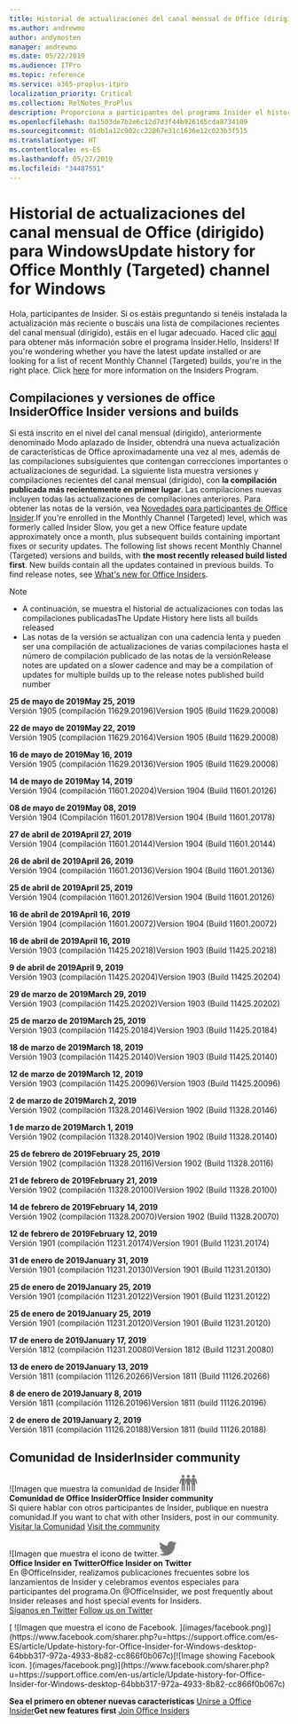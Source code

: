 ```yaml
---
title: Historial de actualizaciones del canal mensual de Office (dirigido)
ms.author: andrewmo
author: andymosten
manager: andrewmo
ms.date: 05/22/2019
ms.audience: ITPro
ms.topic: reference
ms.service: o365-proplus-itpro
localization_priority: Critical
ms.collection: RelNotes_ProPlus
description: Proporciona a participantes del programa Insider el historial de actualizaciones de los lanzamientos del canal mensual de Office (dirigido) para versiones de escritorio de Windows
ms.openlocfilehash: 0a1503de7b2e6c12d7d3f44b926165cda8734109
ms.sourcegitcommit: 01db1a12c902cc22867e31c1636e12c023b3f515
ms.translationtype: HT
ms.contentlocale: es-ES
ms.lasthandoff: 05/27/2019
ms.locfileid: "34487551"
---
```

# <a name="update-history-for-office-monthly-targeted-channel-for-windows"></a><span data-ttu-id="9b01d-103">Historial de actualizaciones del canal mensual de Office (dirigido) para Windows</span><span class="sxs-lookup"><span data-stu-id="9b01d-103">Update history for Office Monthly (Targeted) channel for Windows</span></span>

<span data-ttu-id="9b01d-p101">Hola, participantes de Insider. Si os estáis preguntando si tenéis instalada la actualización más reciente o buscáis una lista de compilaciones recientes del canal mensual (dirigido), estáis en el lugar adecuado. Haced clic [aquí](https://insider.office.com/) para obtener más información sobre el programa Insider.</span><span class="sxs-lookup"><span data-stu-id="9b01d-p101">Hello, Insiders! If you're wondering whether you have the latest update installed or are looking for a list of recent Monthly Channel (Targeted) builds, you're in the right place. Click [here](https://insider.office.com/) for more information on the Insiders Program.</span></span>

## <a name="office-insider-versions-and-builds"></a><span data-ttu-id="9b01d-107">Compilaciones y versiones de office Insider</span><span class="sxs-lookup"><span data-stu-id="9b01d-107">Office Insider versions and builds</span></span>

<span data-ttu-id="9b01d-p102">Si está inscrito en el nivel del canal mensual (dirigido), anteriormente denominado Modo aplazado de Insider, obtendrá una nueva actualización de características de Office aproximadamente una vez al mes, además de las compilaciones subsiguientes que contengan correcciones importantes o actualizaciones de seguridad. La siguiente lista muestra versiones y compilaciones recientes del canal mensual (dirigido), con **la compilación publicada más recientemente en primer lugar**. Las compilaciones nuevas incluyen todas las actualizaciones de compilaciones anteriores. Para obtener las notas de la versión, vea [Novedades para participantes de Office Insider](https://support.office.com/es-ES/article/what-s-new-for-office-insiders-c152d1e2-96ff-4ce9-8c14-e74e13847a24).</span><span class="sxs-lookup"><span data-stu-id="9b01d-p102">If you're enrolled in the Monthly Channel (Targeted) level, which was formerly called Insider Slow, you get a new Office feature update approximately once a month, plus subsequent builds containing important fixes or security updates. The following list shows recent Monthly Channel (Targeted) versions and builds, with **the most recently released build listed first**. New builds contain all the updates contained in previous builds. To find release notes, see [What's new for Office Insiders](https://support.office.com/en-us/article/what-s-new-for-office-insiders-c152d1e2-96ff-4ce9-8c14-e74e13847a24).</span></span>

> [!NOTE]
> - <span data-ttu-id="9b01d-112">A continuación, se muestra el historial de actualizaciones con todas las compilaciones publicadas</span><span class="sxs-lookup"><span data-stu-id="9b01d-112">The Update History here lists all builds released</span></span>
> - <span data-ttu-id="9b01d-113">Las notas de la versión se actualizan con una cadencia lenta y pueden ser una compilación de actualizaciones de varias compilaciones hasta el número de compilación publicado de las notas de la versión</span><span class="sxs-lookup"><span data-stu-id="9b01d-113">Release notes are updated on a slower cadence and may be a compilation of updates for multiple builds up to the release notes published build number</span></span>

[//]: # (NO ELIMINAR)

<span data-ttu-id="9b01d-115">**25 de mayo de 2019**</span><span class="sxs-lookup"><span data-stu-id="9b01d-115">**May 25, 2019**</span></span><br/>
<span data-ttu-id="9b01d-116">Versión 1905 (compilación 11629.20196)</span><span class="sxs-lookup"><span data-stu-id="9b01d-116">Version 1905 (Build 11629.20008)</span></span><br/>

<span data-ttu-id="9b01d-117">**22 de mayo de 2019**</span><span class="sxs-lookup"><span data-stu-id="9b01d-117">**May 22, 2019**</span></span><br/> <span data-ttu-id="9b01d-118">Versión 1905 (compilación 11629.20164)</span><span class="sxs-lookup"><span data-stu-id="9b01d-118">Version 1905 (Build 11629.20008)</span></span><br/>

<span data-ttu-id="9b01d-119">**16 de mayo de 2019**</span><span class="sxs-lookup"><span data-stu-id="9b01d-119">**May 16, 2019**</span></span><br/>
<span data-ttu-id="9b01d-120">Versión 1905 (compilación 11629.20136)</span><span class="sxs-lookup"><span data-stu-id="9b01d-120">Version 1905 (Build 11629.20008)</span></span><br/>

<span data-ttu-id="9b01d-121">**14 de mayo de 2019**</span><span class="sxs-lookup"><span data-stu-id="9b01d-121">**May 14, 2019**</span></span><br/>
<span data-ttu-id="9b01d-122">Versión 1904 (compilación 11601.20204)</span><span class="sxs-lookup"><span data-stu-id="9b01d-122">Version 1904 (Build 11601.20126)</span></span><br/>

<span data-ttu-id="9b01d-123">**08 de mayo de 2019**</span><span class="sxs-lookup"><span data-stu-id="9b01d-123">**May 08, 2019**</span></span><br/>
<span data-ttu-id="9b01d-124">Versión 1904 (Compilación 11601.20178)</span><span class="sxs-lookup"><span data-stu-id="9b01d-124">Version 1904 (Build 11601.20178)</span></span><br/>

<span data-ttu-id="9b01d-125">**27 de abril de 2019**</span><span class="sxs-lookup"><span data-stu-id="9b01d-125">**April 27, 2019**</span></span><br/>
<span data-ttu-id="9b01d-126">Versión 1904 (compilación 11601.20144)</span><span class="sxs-lookup"><span data-stu-id="9b01d-126">Version 1904 (Build 11601.20144)</span></span><br/>

<span data-ttu-id="9b01d-127">**26 de abril de 2019**</span><span class="sxs-lookup"><span data-stu-id="9b01d-127">**April 26, 2019**</span></span><br/>
<span data-ttu-id="9b01d-128">Versión 1904 (compilación 11601.20136)</span><span class="sxs-lookup"><span data-stu-id="9b01d-128">Version 1904 (Build 11601.20136)</span></span><br/>

<span data-ttu-id="9b01d-129">**25 de abril de 2019**</span><span class="sxs-lookup"><span data-stu-id="9b01d-129">**April 25, 2019**</span></span><br/>
<span data-ttu-id="9b01d-130">Versión 1904 (compilación 11601.20126)</span><span class="sxs-lookup"><span data-stu-id="9b01d-130">Version 1904 (Build 11601.20126)</span></span><br/>

<span data-ttu-id="9b01d-131">**16 de abril de 2019**</span><span class="sxs-lookup"><span data-stu-id="9b01d-131">**April 16, 2019**</span></span><br/>
<span data-ttu-id="9b01d-132">Versión 1904 (compilación 11601.20072)</span><span class="sxs-lookup"><span data-stu-id="9b01d-132">Version 1904 (Build 11601.20072)</span></span><br/>

<span data-ttu-id="9b01d-133">**16 de abril de 2019**</span><span class="sxs-lookup"><span data-stu-id="9b01d-133">**April 16, 2019**</span></span><br/>
<span data-ttu-id="9b01d-134">Versión 1903 (compilación 11425.20218)</span><span class="sxs-lookup"><span data-stu-id="9b01d-134">Version 1903 (Build 11425.20218)</span></span><br/>

<span data-ttu-id="9b01d-135">**9 de abril de 2019**</span><span class="sxs-lookup"><span data-stu-id="9b01d-135">**April 9, 2019**</span></span><br/>
<span data-ttu-id="9b01d-136">Versión 1903 (compilación 11425.20204)</span><span class="sxs-lookup"><span data-stu-id="9b01d-136">Version 1903 (Build 11425.20204)</span></span><br/>

<span data-ttu-id="9b01d-137">**29 de marzo de 2019**</span><span class="sxs-lookup"><span data-stu-id="9b01d-137">**March 29, 2019**</span></span><br/> <span data-ttu-id="9b01d-138">Versión 1903 (compilación 11425.20202)</span><span class="sxs-lookup"><span data-stu-id="9b01d-138">Version 1903 (Build 11425.20202)</span></span><br/>

<span data-ttu-id="9b01d-139">**25 de marzo de 2019**</span><span class="sxs-lookup"><span data-stu-id="9b01d-139">**March 25, 2019**</span></span><br/> <span data-ttu-id="9b01d-140">Versión 1903 (compilación 11425.20184)</span><span class="sxs-lookup"><span data-stu-id="9b01d-140">Version 1903 (Build 11425.20184)</span></span><br/>

<span data-ttu-id="9b01d-141">**18 de marzo de 2019**</span><span class="sxs-lookup"><span data-stu-id="9b01d-141">**March 18, 2019**</span></span><br/> <span data-ttu-id="9b01d-142">Versión 1903 (compilación 11425.20140)</span><span class="sxs-lookup"><span data-stu-id="9b01d-142">Version 1903 (Build 11425.20140)</span></span><br/>

<span data-ttu-id="9b01d-143">**12 de marzo de 2019**</span><span class="sxs-lookup"><span data-stu-id="9b01d-143">**March 12, 2019**</span></span><br/> <span data-ttu-id="9b01d-144">Versión 1903 (compilación 11425.20096)</span><span class="sxs-lookup"><span data-stu-id="9b01d-144">Version 1903 (Build 11425.20096)</span></span><br/>

<span data-ttu-id="9b01d-145">**2 de marzo de 2019**</span><span class="sxs-lookup"><span data-stu-id="9b01d-145">**March 2, 2019**</span></span><br/> <span data-ttu-id="9b01d-146">Versión 1902 (compilación 11328.20146)</span><span class="sxs-lookup"><span data-stu-id="9b01d-146">Version 1902 (Build 11328.20146)</span></span><br/>

<span data-ttu-id="9b01d-147">**1 de marzo de 2019**</span><span class="sxs-lookup"><span data-stu-id="9b01d-147">**March 1, 2019**</span></span><br/> <span data-ttu-id="9b01d-148">Versión 1902 (compilación 11328.20140)</span><span class="sxs-lookup"><span data-stu-id="9b01d-148">Version 1902 (Build 11328.20140)</span></span><br/>

<span data-ttu-id="9b01d-149">**25 de febrero de 2019**</span><span class="sxs-lookup"><span data-stu-id="9b01d-149">**February 25, 2019**</span></span><br/> <span data-ttu-id="9b01d-150">Versión 1902 (compilación 11328.20116)</span><span class="sxs-lookup"><span data-stu-id="9b01d-150">Version 1902 (Build 11328.20116)</span></span><br/>

<span data-ttu-id="9b01d-151">**21 de febrero de 2019**</span><span class="sxs-lookup"><span data-stu-id="9b01d-151">**February 21, 2019**</span></span><br/> <span data-ttu-id="9b01d-152">Versión 1902 (compilación 11328.20100)</span><span class="sxs-lookup"><span data-stu-id="9b01d-152">Version 1902 (Build 11328.20100)</span></span><br/>

<span data-ttu-id="9b01d-153">**14 de febrero de 2019**</span><span class="sxs-lookup"><span data-stu-id="9b01d-153">**February 14, 2019**</span></span><br/> <span data-ttu-id="9b01d-154">Versión 1902 (compilación 11328.20070)</span><span class="sxs-lookup"><span data-stu-id="9b01d-154">Version 1902 (Build 11328.20070)</span></span><br/>

<span data-ttu-id="9b01d-155">**12 de febrero de 2019**</span><span class="sxs-lookup"><span data-stu-id="9b01d-155">**February 12, 2019**</span></span><br/> <span data-ttu-id="9b01d-156">Versión 1901 (compilación 11231.20174)</span><span class="sxs-lookup"><span data-stu-id="9b01d-156">Version 1901 (Build 11231.20174)</span></span><br/>

<span data-ttu-id="9b01d-157">**31 de enero de 2019**</span><span class="sxs-lookup"><span data-stu-id="9b01d-157">**January 31, 2019**</span></span><br/> <span data-ttu-id="9b01d-158">Versión 1901 (compilación 11231.20130)</span><span class="sxs-lookup"><span data-stu-id="9b01d-158">Version 1901 (Build 11231.20130)</span></span><br/> 

<span data-ttu-id="9b01d-159">**25 de enero de 2019**</span><span class="sxs-lookup"><span data-stu-id="9b01d-159">**January 25, 2019**</span></span><br/> <span data-ttu-id="9b01d-160">Versión 1901 (compilación 11231.20122)</span><span class="sxs-lookup"><span data-stu-id="9b01d-160">Version 1901 (Build 11231.20122)</span></span><br/> 

<span data-ttu-id="9b01d-161">**25 de enero de 2019**</span><span class="sxs-lookup"><span data-stu-id="9b01d-161">**January 25, 2019**</span></span><br/> <span data-ttu-id="9b01d-162">Versión 1901 (compilación 11231.20120)</span><span class="sxs-lookup"><span data-stu-id="9b01d-162">Version 1901 (Build 11231.20120)</span></span><br/> 

<span data-ttu-id="9b01d-163">**17 de enero de 2019**</span><span class="sxs-lookup"><span data-stu-id="9b01d-163">**January 17, 2019**</span></span><br/> <span data-ttu-id="9b01d-164">Versión 1812 (compilación 11231.20080)</span><span class="sxs-lookup"><span data-stu-id="9b01d-164">Version 1812 (Build 11231.20080)</span></span><br/> 

<span data-ttu-id="9b01d-165">**13 de enero de 2019**</span><span class="sxs-lookup"><span data-stu-id="9b01d-165">**January 13, 2019**</span></span><br/> <span data-ttu-id="9b01d-166">Versión 1811 (compilación 11126.20266)</span><span class="sxs-lookup"><span data-stu-id="9b01d-166">Version 1811 (Build 11126.20266)</span></span><br/>

<span data-ttu-id="9b01d-167">**8 de enero de 2019**</span><span class="sxs-lookup"><span data-stu-id="9b01d-167">**January 8, 2019**</span></span><br/> <span data-ttu-id="9b01d-168">Versión 1811 (compilación 11126.20196)</span><span class="sxs-lookup"><span data-stu-id="9b01d-168">Version 1811 (build 11126.20196)</span></span><br/> 

<span data-ttu-id="9b01d-169">**2 de enero de 2019**</span><span class="sxs-lookup"><span data-stu-id="9b01d-169">**January 2, 2019**</span></span><br/> <span data-ttu-id="9b01d-170">Versión 1811 (compilación 11126.20188)</span><span class="sxs-lookup"><span data-stu-id="9b01d-170">Version 1811 (build 11126.20188)</span></span><br/> 


## <a name="insider-community"></a><span data-ttu-id="9b01d-171">Comunidad de Insider</span><span class="sxs-lookup"><span data-stu-id="9b01d-171">Insider community</span></span>

<span data-ttu-id="9b01d-172">![Imagen que muestra la comunidad de Insider</span><span class="sxs-lookup"><span data-stu-id="9b01d-172">![Image showing insider community.</span></span> ](images/insidercommunity.png)<br/>
<span data-ttu-id="9b01d-173">**Comunidad de Office Insider**</span><span class="sxs-lookup"><span data-stu-id="9b01d-173">**Office Insider community**</span></span><br/> <span data-ttu-id="9b01d-174">Si quiere hablar con otros participantes de Insider, publique en nuestra comunidad.</span><span class="sxs-lookup"><span data-stu-id="9b01d-174">If you want to chat with other Insiders, post in our community.</span></span><br/><span data-ttu-id="9b01d-175"> 
[Visitar la Comunidad](https://go.microsoft.com/fwlink/?linkid=843493)</span><span class="sxs-lookup"><span data-stu-id="9b01d-175"> 
[Visit the community](https://go.microsoft.com/fwlink/?linkid=843493)</span></span><br/> 

<span data-ttu-id="9b01d-176">![Imagen que muestra el icono de twitter.</span><span class="sxs-lookup"><span data-stu-id="9b01d-176">![Image showing twitter icon.</span></span> ](images/twitter.png)<br/>
<span data-ttu-id="9b01d-177">**Office Insider en Twitter**</span><span class="sxs-lookup"><span data-stu-id="9b01d-177">**Office Insider on Twitter**</span></span><br/> <span data-ttu-id="9b01d-178">En @OfficeInsider, realizamos publicaciones frecuentes sobre los lanzamientos de Insider y celebramos eventos especiales para participantes del programa.</span><span class="sxs-lookup"><span data-stu-id="9b01d-178">On @OfficeInsider, we post frequently about Insider releases and host special events for Insiders.</span></span><br/><span data-ttu-id="9b01d-179"> 
[Síganos en Twitter](https://go.microsoft.com/fwlink/?linkid=717717)</span><span class="sxs-lookup"><span data-stu-id="9b01d-179"> 
[Follow us on Twitter](https://go.microsoft.com/fwlink/?linkid=717717)</span></span><br/> 

<span data-ttu-id="9b01d-180">
  [
  ![Imagen que muestra el icono de Facebook. ](images/facebook.png)](https://www.facebook.com/sharer.php?u=https://support.office.com/es-ES/article/Update-history-for-Office-Insider-for-Windows-desktop-64bbb317-972a-4933-8b82-cc866f0b067c)</span><span class="sxs-lookup"><span data-stu-id="9b01d-180">[![Image showing Facebook icon. ](images/facebook.png)](https://www.facebook.com/sharer.php?u=https://support.office.com/en-us/article/Update-history-for-Office-Insider-for-Windows-desktop-64bbb317-972a-4933-8b82-cc866f0b067c)</span></span>       


<span data-ttu-id="9b01d-181">**Sea el primero en obtener nuevas características**
[Unirse a Office Insider](https://insider.office.com/)</span><span class="sxs-lookup"><span data-stu-id="9b01d-181">**Get new features first**
[Join Office Insiders](https://insider.office.com/)</span></span>

